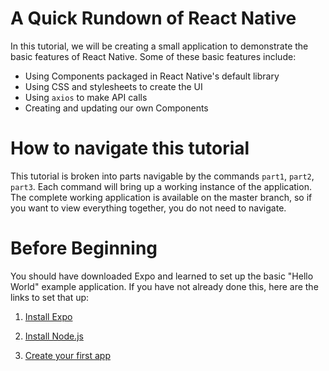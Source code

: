 # A Quick Rundown of React Native
In this tutorial, we will be creating a small application to demonstrate the basic features of React Native. Some of these basic features include:

- Using Components packaged in React Native's default library
- Using CSS and stylesheets to create the UI
- Using `axios` to make API calls
- Creating and updating our own Components

# How to navigate this tutorial
This tutorial is broken into parts navigable by the commands `part1`, `part2`, `part3`. Each command will bring up a working instance of the application. The complete working application is available on the master branch, so if you want to view everything together, you do not need to navigate.

# Before Beginning
You should have downloaded Expo and learned to set up the basic "Hello World" example application. If you have not already done this, here are the links to set that up:

1. [Install Expo]

2. [Install Node.js]

3. [Create your first app]

    
[Install Expo]: https://docs.expo.io/versions/latest/introduction/installation.html
[Install Node.js]: https://nodejs.org/en/
[Create your first app]: https://docs.expo.io/versions/latest/guides/up-and-running.html
